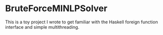 # BruteForceMINLPSolver
This is a toy project I wrote to get familiar with the Haskell foreign function interface and simple multithreading.
